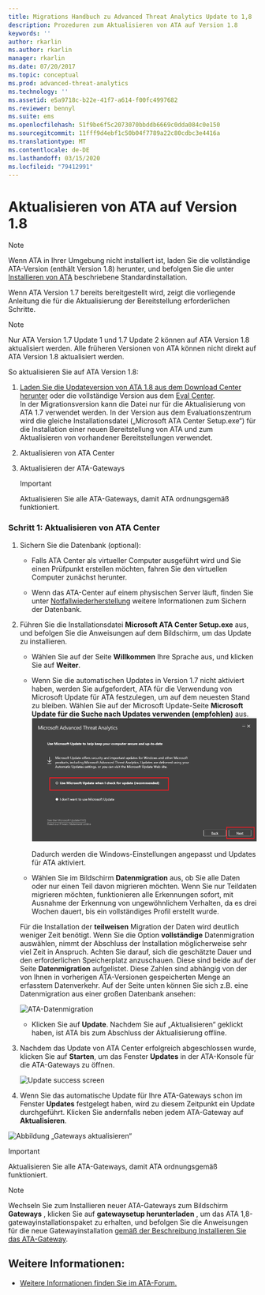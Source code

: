 ```yaml
---
title: Migrations Handbuch zu Advanced Threat Analytics Update to 1,8
description: Prozeduren zum Aktualisieren von ATA auf Version 1.8
keywords: ''
author: rkarlin
ms.author: rkarlin
manager: rkarlin
ms.date: 07/20/2017
ms.topic: conceptual
ms.prod: advanced-threat-analytics
ms.technology: ''
ms.assetid: e5a9718c-b22e-41f7-a614-f00fc4997682
ms.reviewer: bennyl
ms.suite: ems
ms.openlocfilehash: 51f9be6f5c2073070bbddb6669c0dda084c0e150
ms.sourcegitcommit: 11fff9d4ebf1c50b04f7789a22c80cdbc3e4416a
ms.translationtype: MT
ms.contentlocale: de-DE
ms.lasthandoff: 03/15/2020
ms.locfileid: "79412991"
---
```

# <a name="updating-ata-to-version-18"></a>Aktualisieren von ATA auf Version 1.8

> [!NOTE] 
> Wenn ATA in Ihrer Umgebung nicht installiert ist, laden Sie die vollständige ATA-Version (enthält Version 1.8) herunter, und befolgen Sie die unter [Installieren von ATA](install-ata-step1.md) beschriebene Standardinstallation.

Wenn ATA Version 1.7 bereits bereitgestellt wird, zeigt die vorliegende Anleitung die für die Aktualisierung der Bereitstellung erforderlichen Schritte.

> [!NOTE] 
>  Nur ATA Version 1.7 Update 1 und 1.7 Update 2 können auf ATA Version 1.8 aktualisiert werden. Alle früheren Versionen von ATA können nicht direkt auf ATA Version 1.8 aktualisiert werden.

So aktualisieren Sie auf ATA Version 1.8:

1.  [Laden Sie die Updateversion von ATA 1.8 aus dem Download Center herunter](https://www.microsoft.com/download/details.aspx?id=55536) oder die vollständige Version aus dem [Eval Center](https://www.microsoft.com/evalcenter/evaluate-microsoft-advanced-threat-analytics).<br>
In der Migrationsversion kann die Datei nur für die Aktualisierung von ATA 1.7 verwendet werden. In der Version aus dem Evaluationszentrum wird die gleiche Installationsdatei („Microsoft ATA Center Setup.exe“) für die Installation einer neuen Bereitstellung von ATA und zum Aktualisieren von vorhandener Bereitstellungen verwendet.

2.  Aktualisieren von ATA Center

4.  Aktualisieren der ATA-Gateways

    > [!IMPORTANT]
    > Aktualisieren Sie alle ATA-Gateways, damit ATA ordnungsgemäß funktioniert.

### <a name="step-1-update-the-ata-center"></a>Schritt 1: Aktualisieren von ATA Center

1. Sichern Sie die Datenbank (optional):

   -   Falls ATA Center als virtueller Computer ausgeführt wird und Sie einen Prüfpunkt erstellen möchten, fahren Sie den virtuellen Computer zunächst herunter.

   -   Wenn das ATA-Center auf einem physischen Server läuft, finden Sie unter [Notfallwiederherstellung](disaster-recovery.md) weitere Informationen zum Sichern der Datenbank.

2. Führen Sie die Installationsdatei **Microsoft ATA Center Setup.exe** aus, und befolgen Sie die Anweisungen auf dem Bildschirm, um das Update zu installieren.

   - Wählen Sie auf der Seite **Willkommen** Ihre Sprache aus, und klicken Sie auf **Weiter**.

   - Wenn Sie die automatischen Updates in Version 1.7 nicht aktiviert haben, werden Sie aufgefordert, ATA für die Verwendung von Microsoft Update für ATA festzulegen, um auf dem neuesten Stand zu bleiben.  Wählen Sie auf der Microsoft Update-Seite **Microsoft Update für die Suche nach Updates verwenden (empfohlen)** aus.
     ![ATA-Aktualisierung](media/ata_ms_update.png)
     
     Dadurch werden die Windows-Einstellungen angepasst und Updates für ATA aktiviert. 
    
   - Wählen Sie im Bildschirm **Datenmigration** aus, ob Sie alle Daten oder nur einen Teil davon migrieren möchten. Wenn Sie nur Teildaten migrieren möchten, funktionieren alle Erkennungen sofort, mit Ausnahme der Erkennung von ungewöhnlichem Verhalten, da es drei Wochen dauert, bis ein vollständiges Profil erstellt wurde.  
    
   Für die Installation der **teilweisen** Migration der Daten wird deutlich weniger Zeit benötigt. Wenn Sie die Option **vollständige** Datenmigration auswählen, nimmt der Abschluss der Installation möglicherweise sehr viel Zeit in Anspruch. Achten Sie darauf, sich die geschätzte Dauer und den erforderlichen Speicherplatz anzuschauen. Diese sind beide auf der Seite **Datenmigration** aufgelistet. Diese Zahlen sind abhängig von der von Ihnen in vorherigen ATA-Versionen gespeicherten Menge an erfasstem Datenverkehr. Auf der Seite unten können Sie sich z.B. eine Datenmigration aus einer großen Datenbank ansehen:
         
   ![ATA-Datenmigration](media/migration-data-migration.png)

   -  Klicken Sie auf **Update**. Nachdem Sie auf „Aktualisieren“ geklickt haben, ist ATA bis zum Abschluss der Aktualisierung offline.

3. Nachdem das Update von ATA Center erfolgreich abgeschlossen wurde, klicken Sie auf **Starten**, um das Fenster **Updates** in der ATA-Konsole für die ATA-Gateways zu öffnen.

   ![Update success screen](media/migration-center-success.png)

4. Wenn Sie das automatische Update für Ihre ATA-Gateways schon im Fenster **Updates** festgelegt haben, wird zu diesem Zeitpunkt ein Update durchgeführt. Klicken Sie andernfalls neben jedem ATA-Gateway auf **Aktualisieren**.
  
![Abbildung „Gateways aktualisieren“](media/migration-update-gw.png)

  
> [!IMPORTANT] 
> Aktualisieren Sie alle ATA-Gateways, damit ATA ordnungsgemäß funktioniert.
 
> [!NOTE] 
> Wechseln Sie zum Installieren neuer ATA-Gateways zum Bildschirm **Gateways** , klicken Sie auf **gatewaysetup herunterladen** , um das ATA 1,8-gatewayinstallationspaket zu erhalten, und befolgen Sie die Anweisungen für die neue Gatewayinstallation [gemäß der Beschreibung Installieren Sie das ATA-Gateway](install-ata-step4.md).


## <a name="see-also"></a>Weitere Informationen:

- [Weitere Informationen finden Sie im ATA-Forum.](https://social.technet.microsoft.com/Forums/security/home?forum=mata)
